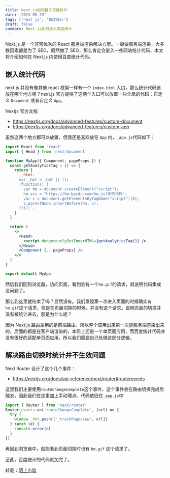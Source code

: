 ```yaml
---
title: Next.js如何接入百度统计
date: '2023-05-29'
tags: ['next js', '百度统计']
draft: false
summary: Next.js如何接入百度统计
---
```


Next.js 是一个非常优秀的 React 服务端渲染解决方案。一般做服务端渲染，大多数因素都是为了 SEO，既然做了 SEO，那么肯定会嵌入一些网站统计代码，本文将介绍如何在 Next.js 内使用百度统计代码。

## 嵌入统计代码

next.js 并没有像其他 react 框架一样有一个 `index.html` 入口，那么统计代码该放在哪个地方呢？next.js 官方提供了这两个入口可以放置一些全局的代码：自定义 `Document` 或者自定义 `App`。

Nextjs 官方文档

- https://nextjs.org/docs/advanced-features/custom-document
- https://nextjs.org/docs/advanced-features/custom-app

虽然这两个地方都可以放置，但我还是喜欢放在 `App` 内，`_app.js`代码如下：

```jsx
import React from 'react'
import { Head } from 'next/document'

function MyApp({ Component, pageProps }) {
  const getAnalyticsTag = () => {
    return {
      __html: `
      var _hmt = _hmt || [];
      (function() {
        var hm = document.createElement("script");
        hm.src = "https://hm.baidu.com/hm.js?你的代码";
        var s = document.getElementsByTagName("script")[0];
        s.parentNode.insertBefore(hm, s);
      })();`,
    }
  }

  return (
    <>
      <Head>
        <script dangerouslySetInnerHTML={getAnalyticsTag()} />
      </Head>
      <Component {...pageProps} />
    </>
  )
}

export default MyApp
```

然后我们回到浏览器，访问页面，看到会有一个`hm.gif`的请求，就说明代码集成没问题了。

那么到这里就结束了吗？显然没有。我们发现第一次进入页面的时候确实有`hm.gif`这个请求，但是在页面切换的时候，并没有这个请求。说明页面的切换并没有被统计进去，那是为什么呢？

因为 Next.js 路由采用的是前端路由，所以整个应用出来第一次是服务端渲染出来的，后面的都是在客户端渲染的，本质上还是一个单页面应用，而百度统计代码并没有很好的适配单页面应用，所以我们需要自己处理这部分逻辑。

## 解决路由切换时统计并不生效问题

Next Router 设计了这个几个事件：

- https://nextjs.org/docs/api-reference/next/router#routerevents

这里我们主要使用`routeChangeComplete`这个事件，这个事件会在路由切换完成后触发，因此我们在这里加上手动埋点。代码依旧在`_app.js`中

```jsx
import { Router } from 'next/router'
Router.events.on('routeChangeComplete', (url) => {
  try {
    window._hmt.push(['_trackPageview', url])
  } catch (e) {
    console.error(e)
  }
})
```

再回到浏览器中，就能看到页面切换时也有 `hm.gif` 这个请求了。

至此，百度统计的代码就加完了。

转载：[陌上小筑](https://www.lingjie.tech)
